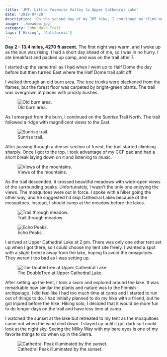 ```yaml
---
title: 'JMT: Little Yosemite Valley to Upper Cathedral Lake'
date: '2019-07-28'
description: 'On the second day of my JMT hike, I continued my climb out of Yosemite Valley towards Tuolumne.'
image: './meadow.jpg'
category: John Muir Trail
tags: ['Hiking', 'California']
---
```


**Day 2 – 13.4 miles, 4270 ft ascent.**
The first night was warm, and I woke up as the sun was rising. I had a short day ahead of me, so I was in no hurry. I ate breakfast and packed up camp, and was on the trail after 7.

I started up the same trail as I had when I went up to Half Dome the day before but then turned East where the Half Dome trail split off.

I walked through an old burn area. The tree trunks were blackened from the flames, but the forest floor was carpeted by bright-green plants. The trail was overgrown at places with prickly bushes.

<figure>
 <img src="burn-area.jpg" alt="Old burn area.">
 <figcaption>Old burn area.</figcaption>
</figure>

As I emerged from the burn, I continued on the Sunrise Trail North. The trail followed a ridge with magnificent views to the East.

<figure class="full-width">
 <img src="sunrise-trail.jpg" alt="Sunrise trail.">
 <figcaption>Sunrise trail.</figcaption>
</figure>

After passing through a denser section of forest, the trail started climbing sharply. Once I got to the top, I took advantage of my CCF pad and had a short break laying down on it and listening to music.

<figure>
 <img src="mountain-views.jpg" alt="Views of the mountains.">
 <figcaption>Views of the mountains.</figcaption>
</figure>

As the trail descended, it crossed beautiful meadows with wide-open views of the surrounding peaks. Unfortunately, I wasn't the only one enjoying the views. The mosquitoes were out in force. I spoke with a hiker going the other way, and he suggested I'd skip Cathedral Lakes because of the mosquitoes. Instead, I should camp at the meadow before the lakes.

<figure>
 <img src="trail-through-meadow.jpg" alt="Trail through meadow.">
 <figcaption>Trail through meadow.</figcaption>
</figure>

<figure>
 <img src="echo-peaks.jpg" alt="Echo Peaks.">
 <figcaption>Echo Peaks.</figcaption>
</figure>

I arrived at Upper Cathedral Lake at 2 pm. There was only one other tent set up when I got there, so I could choose my tent site freely. I wanted a spot with a slight breeze away from the lake, hoping to avoid the mosquitoes. They weren't too bad as I was setting up.

<figure>
 <img src="upper-cathedral-lake-doubletree.jpg" alt="The DoubleTree at Upper Cathedral Lake.">
 <figcaption>The DoubleTree at Upper Cathedral Lake.</figcaption>
</figure>

After setting up the tent, I took a swim and explored around the lake. It was remarkable how similar the plants and nature was to the Finnish archipelago. I did feel like I had too much time at camp and I started to run out of things to do. I had initially planned to do my hike with a friend, but he got injured before the hike. Hiking solo, I decided that it would be more fun to do longer days on the trail and have less time at camp.

I watched the sunset at the lake but retreated to my tent as the mosquitoes came out when the wind died down. I stayed up until it got dark so I could look at the night sky. Seeing the Milky Way with my bare eyes is one of my favorite things to do when up in the Sierra.

<figure class="full-width">
 <img src="sunset.jpg" alt="Cathedral Peak illuminated by the sunset.">
 <figcaption>Cathedral Peak illuminated by the sunset.</figcaption>
</figure>
